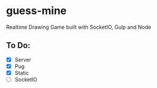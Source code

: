 # guess-mine

Realtime Drawing Game built with SocketIO, Gulp and Node

## To Do:

- [x] Server
- [x] Pug
- [x] Static
- [ ] SocketIO
